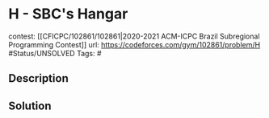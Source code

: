 # H - SBC's Hangar

contest: [[CFICPC/102861/102861|2020-2021 ACM-ICPC Brazil Subregional Programming Contest]]
url: https://codeforces.com/gym/102861/problem/H
#Status/UNSOLVED
Tags: #

## Description

## Solution

